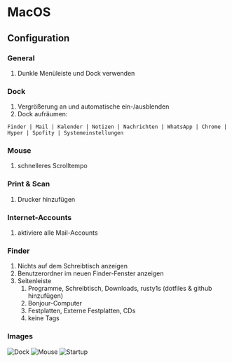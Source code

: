 # MacOS

## Configuration

### General

1. Dunkle Menüleiste und Dock verwenden

### Dock

1. Vergrößerung an und automatische ein-/ausblenden
1. Dock aufräumen:
```
Finder | Mail | Kalender | Notizen | Nachrichten | WhatsApp | Chrome | Hyper | Spofity | Systemeinstellungen
```

### Mouse

1. schnelleres Scrolltempo

### Print & Scan

1. Drucker hinzufügen

### Internet-Accounts

1. aktiviere alle Mail-Accounts

### Finder

1. Nichts auf dem Schreibtisch anzeigen
1. Benutzerordner im neuen Finder-Fenster anzeigen
1. Seitenleiste
   1. Programme, Schreibtisch, Downloads, rusty1s (dotfiles & github hinzufügen)
   1. Bonjour-Computer
   1. Festplatten, Externe Festplatten, CDs
   1. keine Tags

### Images

![Dock](https://user-images.githubusercontent.com/6945922/28742144-ebd575c0-7428-11e7-9c63-d09c421eea1e.png)
![Mouse](https://user-images.githubusercontent.com/6945922/28742148-f8478424-7428-11e7-8d61-f7019195ebb0.png)
![Startup](https://user-images.githubusercontent.com/6945922/28742149-fd1be35a-7428-11e7-823e-47513da457c1.png)
